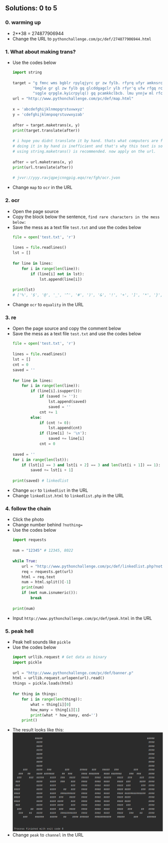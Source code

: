 ## Solutions: 0 to 5

### 0. warming up

- 2**38 = 274877906944
- Change the URL to `pythonchallenge.com/pc/def/274877906944.html`

### 1. What about making trans?

- Use the codes below
  ```python
  import string

  target = "g fmnc wms bgblr rpylqjyrc gr zw fylb. rfyrq ufyr amknsrcpq ypc dmp." \
           "bmgle gr gl zw fylb gq glcddgagclr ylb rfyr'q ufw rfgq rcvr gq qm jmle." \
           "sqgle qrpgle.kyicrpylq() gq pcamkkclbcb. lmu ynnjw ml rfc spj."
  url = "http://www.pythonchallenge.com/pc/def/map.html"

  x = 'abcdefghijklnmopqrstuvwxyz'
  y = 'cdefghijklmnpoqrstuvwxyzab'

  after = target.maketrans(x, y)
  print(target.translate(after))

  # i hope you didnt translate it by hand. thats what computers are for.
  # doing it in by hand is inefficient and that's why this text is so long.
  # using string.maketrans() is recommended. now apply on the url.

  after = url.maketrans(x, y)
  print(url.translate(after))

  # jvvr://yyy.ravjqpejcnngpig.eqo/re/fgh/ocr.jvon
  ```
- Change `map` to `ocr` in the URL

### 2. ocr

- Open the page source
- Copy the block below the sentence, `find rare characters in the mess below:`
- Save the mess as a text file `test.txt` and use the codes below
  ```python
  file = open('test.txt', 'r')

  lines = file.readlines()
  lst = []

  for line in lines:
      for i in range(len(line)):
          if (line[i] not in lst):
              lst.append(line[i])

  print(lst)
  # ['%', '$', '@', '_', '^', '#', ')', '&', '!', '+', ']', '*', '}', '[', '(', '{', '\n', 'e', 'q', 'u', 'a', 'l', 'i', 't', 'y']
  ```
- Change `ocr` to `equality` in the URL

### 3. re

- Open the page source and copy the comment below
- Save the mess as a text file `test.txt` and use the codes below
  ```python
  file = open('test.txt', 'r')

  lines = file.readlines()
  lst = []
  cnt = 0
  saved = ''

  for line in lines:
      for i in range(len(line)):
          if (line[i].isupper()):
              if (saved != ''):
                  lst.append(saved)
                  saved = ''
              cnt += 1
          else:
              if (cnt != 0):
                  lst.append(cnt)
              if (line[i] != '\n'):
                  saved += line[i]
              cnt = 0

  saved = ''
  for i in range(len(lst)):
      if (lst[i] == 3 and lst[i + 2] == 3 and len(lst[i + 1]) == 1):
          saved += lst[i + 1]

  print(saved) # linkedlist
  ```
- Change `ocr` to `linkedlist` in the URL
- Change `linkedlist.html` to `linkedlist.php` in the URL

### 4. follow the chain

- Click the photo
- Change number behind `?nothing=`
- Use the codes below
  ```python
  import requests

  num = "12345" # 12345, 8022

  while True:
      url = "http://www.pythonchallenge.com/pc/def/linkedlist.php?nothing=" + num
      req = requests.get(url)
      html = req.text
      num = html.split()[-1]
      print(num)
      if (not num.isnumeric()):
          break

  print(num)
  ```
- Input `http://www.pythonchallenge.com/pc/def/peak.html` in the URL

### 5. peak hell

- Peak hell sounds like `pickle`
- Use the codes below
  ```python
  import urllib.request # Get data as binary
  import pickle

  url = "http://www.pythonchallenge.com/pc/def/banner.p"
  html = urllib.request.urlopen(url).read()
  things = pickle.loads(html)

  for thing in things:
      for i in range(len(thing)):
          what = thing[i][0]
          how_many = thing[i][1]
          print(what * how_many, end='')
      print()
  ```
- The result looks like this: ![](https://github.com/tula3and/til/blob/master/Python/Python%20Challenge/5_result.png?raw=true)
- Change `peak` to `channel` in the URL


